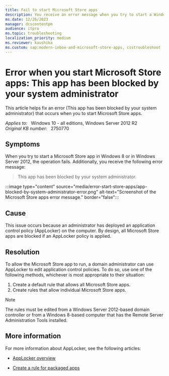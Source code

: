 ```yaml
---
title: Fail to start Microsoft Store apps
description: You receive an error message when you try to start a Windows Store app in Windows 8 or Windows Server 2012.
ms.date: 12/26/2023
manager: dcscontentpm
audience: itpro
ms.topic: troubleshooting
localization_priority: medium
ms.reviewer: kaushika
ms.custom: sap:modern-inbox-and-microsoft-store-apps, csstroubleshoot
---
```

# Error when you start Microsoft Store apps: This app has been blocked by your system administrator

This article helps fix an error (This app has been blocked by your system administrator) that occurs when you to start Microsoft Store apps.

_Applies to:_ &nbsp; Windows 10 - all editions, Windows Server 2012 R2  
_Original KB number:_ &nbsp; 2750770

## Symptoms

When you try to start a Microsoft Store app in Windows 8 or in Windows Server 2012, the operation fails. Additionally, you receive the following error message:

> This app has been blocked by your system administrator.

:::image type="content" source="media/error-start-store-apps/app-blocked-by-system-administrator-error.png" alt-text="Screenshot of the Microsoft Store apps error message." border="false":::

## Cause

This issue occurs because an administrator has deployed an application control policy (AppLocker) on the computer. By design, all Microsoft Store apps are blocked if an AppLocker policy is applied.

## Resolution

To allow the Microsoft Store app to run, a domain administrator can use AppLocker to edit application control policies. To do so, use one of the following methods, whichever is most appropriate to their situation:

1. Create a default rule that allows all Microsoft Store apps.
2. Create rules that allow individual Microsoft Store apps.

> [!NOTE]
> The rules must be edited from a Windows Server 2012-based domain controller or from a Windows 8-based computer that has the Remote Server Administration Tools installed.

## More information

For more information about AppLocker, see the following articles:

- [AppLocker overview](/previous-versions/windows/it-pro/windows-8.1-and-8/hh831409(v=ws.11))

- [Create a rule for packaged apps](/previous-versions/windows/it-pro/windows-server-2012-R2-and-2012/hh994588(v=ws.11))
